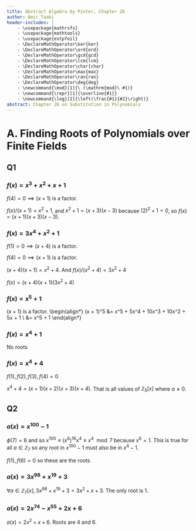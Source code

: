 ```yaml
---
title: Abstract Algebra by Pinter, Chapter 26
author: Amir Taaki
header-includes: |
    - \usepackage{mathrsfs}
    - \usepackage{mathtools}
    - \usepackage{extpfeil}
    - \DeclareMathOperator\ker{ker}
    - \DeclareMathOperator\ord{ord}
    - \DeclareMathOperator\gcd{gcd}
    - \DeclareMathOperator\lcm{lcm}
    - \DeclareMathOperator\char{char}
    - \DeclareMathOperator\max{max}
    - \DeclareMathOperator\ran{ran}
    - \DeclareMathOperator\deg{deg}
    - \newcommand{\mod}[1]{\ (\mathrm{mod}\ #1)}
    - \newcommand{\repr}[1]{\overline{#1}}
    - \newcommand{\leg}[2]{\left(\frac{#1}{#2}\right)}
abstract: Chapter 26 on Substitution in Polynomials
---
```


# A. Finding Roots of Polynomials over Finite Fields

## Q1

### $f(x) = x^3 + x^2 + x + 1$

$f(4) = 0 \implies (x + 1)$ is a factor.

$f(x) / (x + 1) = x^2 + 1$, and $x^2 + 1 = (x + 3)(x - 3)$ because $(2)^2 + 1 = 0$, so $f(x) = (x + 1)(x + 3)(x - 3)$.

### $f(x) = 3x^4 + x^2 + 1$

$f(1) = 0 \implies (x + 4)$ is a factor.

$f(4) = 0 \implies (x + 1)$ is a factor.

$(x + 4)(x + 1) = x^2 + 4$. And $f(x) / (x^2 + 4) = 3x^2 + 4$

$f(x) = (x + 4)(x + 1)(3x^2 + 4)$

### $f(x) = x^5 + 1$

$(x + 1)$ is a factor.
\begin{align*}
(x + 1)^5 &= x^5 + 5x^4 + 10x^3 + 10x^2 + 5x + 1 \\
&= x^5 + 1
\end{align*}

### $f(x) = x^4 + 1$

No roots

### $f(x) = x^4 + 4$

$f(1), f(2), f(3), f(4) = 0$

$x^4 + 4 = (x + 1)(x + 2)(x + 3)(x + 4)$. That is all values of $\mathbb{Z}_5[x]$ where $a \neq 0$.

## Q2

### $a(x) = x^100 - 1$

$\phi(7) = 6$ and so $x^100 \equiv (x^6)^16 x^4 \equiv x^4 \mod 7$ because $x^6 = 1$. This is true for all $a \in \mathbb{Z}_7$ so any root in $x^100 - 1$ must also be in $x^4 - 1$.

$f(1), f(6) = 0$ so these are the roots.

### $a(x) = 3x^98 + x^19 + 3$

$\forall a \in \mathbb{Z}_7[x], 3x^98 + x^19 + 3 = 3x^2 + x + 3$. The only root is 1.

### $a(x) = 2x^74 - x^55 + 2x + 6$

$a(x) = 2x^2 + x + 6$. Roots are 4 and 6.
